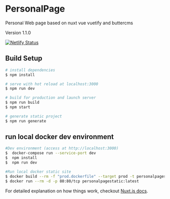 # PersonalPage

Personal Web page based on nuxt vue vuetify and buttercms


Version 1.1.0

[![Netlify Status](https://api.netlify.com/api/v1/badges/2c7938b1-98da-4f3e-89b2-278a11c06e23/deploy-status)](https://app.netlify.com/sites/eager-noyce-b8f0dd/deploys)

## Build Setup

``` bash
# install dependencies
$ npm install

# serve with hot reload at localhost:3000
$ npm run dev

# build for production and launch server
$ npm run build
$ npm start

# generate static project
$ npm run generate
```

## run local docker dev environment

``` bash
#Dev environment (access at http://localhost:3000)
$  docker-compose run --service-port dev
$  npm install
$  npm run dev
```


``` bash
#Run local docker static site
$ docker build --rm -f "prod.dockerfile" --target prod -t personalpagestatic:latest .
$ docker run --rm -d -p 80:80/tcp personalpagestatic:latest
```

For detailed explanation on how things work, checkout [Nuxt.js docs](https://nuxtjs.org).
